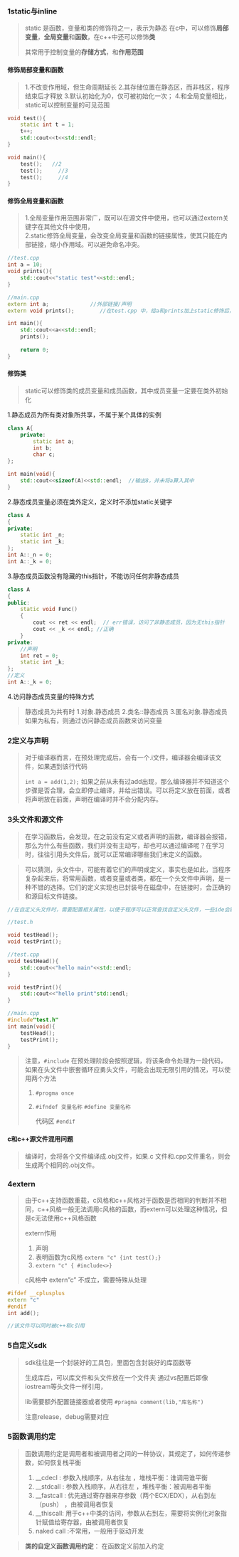 ### 1static与inline

> static 是函数，变量和类的修饰符之一，表示为静态
> 在c中，可以修饰**局部变量**，**全局变量**和**函数**，在c++中还可以修饰**类**
>
> 其常用于控制变量的**存储方式**，和**作用范围**

#### 修饰局部变量和函数

> 1.不改变作用域，但生命周期延长
> 2.其存储位置在静态区，而非栈区，程序结束后才释放
> 3.默认初始化为0，仅可被初始化一次；
> 4.和全局变量相比，static可以控制变量的可见范围

```c++
void test(){
    static int t = 1;
    t++;
    std::cout<<t<<std::endl;
}

void main(){
    test();   //2
    test();		//3
    test();		//4
}
```

#### 修饰全局变量和函数

> 1.全局变量作用范围非常广，既可以在源文件中使用，也可以通过extern关键字在其他文件中使用，	
> 2.static修饰全局变量，会改变全局变量和函数的链接属性，使其只能在内部链接，缩小作用域。可以避免命名冲突。

```c++
//test.cpp
int a = 10;
void prints(){
    std::cout<<"static test"<<std::endl;
}

//main.cpp
extern int a;             //外部链接/声明 
extern void prints();        //在test.cpp 中，给a和prints加上static修饰后，程序将无法通过编译。

int main(){
    std::cout<<a<<std::endl;
    prints();
    
    return 0;
}
```

#### 修饰类

> static可以修饰类的成员变量和成员函数，其中成员变量一定要在类外初始化

1.静态成员为所有类对象所共享，不属于某个具体的实例

```c++
class A{
    private:
    	static int a;
    	int b;
    	char c;
};

int main(void){
    std::cout<<sizeof(A)<<std::endl;  //输出8，并未将a算入其中
}
```

2.静态成员变量必须在类外定义，定义时不添加static关键字

```c++
class A
{
private:
	static int _n;
	static int _k;
};
int A::_n = 0;
int A::_k = 0;
```

3.静态成员函数没有隐藏的this指针，不能访问任何非静态成员

```c++
class A
{
public:
	static void Func()
	{
		cout << ret << endl;  // err错误，访问了非静态成员，因为无this指针
		cout << _k << endl; //正确
	}
private:
	//声明
	int ret = 0;
	static int _k;
};
//定义
int A::_k = 0;
```

4.访问静态成员变量的特殊方式

> 静态成员为共有时
> 1.对象.静态成员
> 2.类名::静态成员
> 3.匿名对象.静态成员
> 如果为私有，则通过访问静态成员函数来访问变量

### 2定义与声明

> 对于编译器而言，在预处理完成后，会有一个.i文件，编译器会编译该文件，如果遇到该行代码
>
> `int a = add(1,2);` 如果之前从未有过add出现，那么编译器并不知道这个步骤是否合理，会立即停止编译，并给出错误。可以将定义放在前面，或者将声明放在前面，声明在编译时并不会分配内存。

### 3头文件和源文件

> 在学习函数后，会发现，在之前没有定义或者声明的函数，编译器会报错，那么为什么有些函数，我们并没有主动写，却也可以通过编译呢？在学习时，往往引用头文件后，就可以正常编译哪些我们未定义的函数。

> 可以猜测，头文件中，可能有着它们的声明或定义，事实也是如此，当程序复杂起来后，将常用函数，或者变量或者类，都在一个头文件中声明，是一种不错的选择。它们的定义实现也已封装号在磁盘中，在链接时，会正确的和源目标文件链接。

```c++
//在自定义头文件时，需要配置相关属性，以便于程序可以正常查找自定义头文件，一些ide会默认好这些配置（将头文件放在正确的位置时）

//test.h

void testHead();
void testPrint();

//test.cpp
void testHead(){
    std::cout<<"hello main"<<std::endl;
}

void testPrint(){
    std::cout<<"hello print"std::endl;
}

//main.cpp
#include"test.h"
int main(void){
    testHead();
    testPrint();
}
```

> 注意，`#include` 在预处理阶段会按照逻辑，将该条命令处理为一段代码，如果在头文件中嵌套循环应勇头文件，可能会出现无限引用的情况，可以使用两个方法
>
> 1.  `#progma once`
>
> 2.  `#ifndef 变量名称`
>        `#define 变量名称`
>
>      代码区
>      `#endif`

#### c和c++源文件混用问题

> 编译时，会将各个文件编译成.obj文件，如果.c 文件和.cpp文件重名，则会生成两个相同的.obj文件。

### 4extern

>  由于c++支持函数重载，c风格和c++风格对于函数是否相同的判断并不相同，c++风格一般无法调用c风格的函数，而extern可以处理这种情况，但是c无法使用c++风格函数
>
> extern作用
>
> 1. 声明
> 2. 表明函数为c风格  `extern "c" {int test();}`
> 3. `extern "c" { #include<>}`
>
> c风格中 extern”c” 不成立，需要特殊从处理

```C++
#ifdef __cplusplus
extern "c"
#endif
int add();

//该文件可以同时被c++和c引用
```

### 5自定义sdk

> sdk往往是一个封装好的工具包，里面包含封装好的库函数等
>
> 生成库后，可以库文件和头文件放在一个文件夹
> 通过vs配置后即像iostream等头文件一样引用，
>
> lib需要额外配置链接器或者使用   `#pragma comment(lib,"库名称")`
>
> 注意release，debug需要对应

### 5函数调用约定

> 函数调用约定是调用者和被调用者之间的一种协议，其规定了，如何传递参数，如何恢复栈平衡
>
> 1. __cdecl  : 参数入栈顺序，从右往左  ，堆栈平衡：谁调用谁平衡
> 2. __stdcall : 参数入栈顺序，从右往左   ，堆栈平衡：被调用者平衡
> 3. __fastcall :  优先通过寄存器来存参数（两个ECX/EDX），从右到左（push）   ，由被调用者恢复
> 4. __thiscall:  用于c++中类的访问，参数从右到左，需要将实例化对象指针赋值给寄存器，由被调用者恢复
> 5. naked call  :不常用，一般用于驱动开发

> **类的自定义函数调用约定**： 在函数定义前加入约定